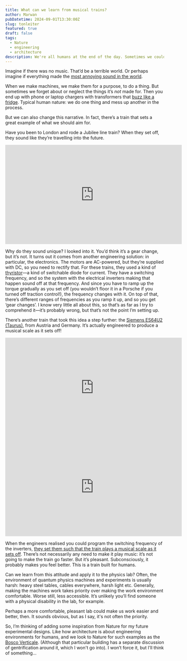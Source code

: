 ```yaml
---
title: What can we learn from musical trains?
author: Marwan
pubDatetime: 2024-09-01T13:30:00Z
slug: tonleiter
featured: true
draft: false
tags:
  - Nature
  - engineering
  - architecture
description: We're all humans at the end of the day. Sometimes we could engineer things to make us happier rather than focusing on outright performance.
---
```


Imagine if there was no music. That’d be a terrible world. Or perhaps imagine if everything made the [most annoying sound in the world](https://www.youtube.com/watch?v=0cVlTeIATBs).

When we make machines, we make them for a purpose, to do a thing. But sometimes we forget about or neglect the things it’s _not_ made for. Then you end up with phone or laptop chargers with transformers that [buzz like a fridge](https://en.wikipedia.org/wiki/Karma_Police#Lyrics). Typical human nature: we do one thing and mess up another in the process.

But we can also change this narrative. In fact, there’s a train that sets a great example of what we should aim for.

Have you been to London and rode a Jubilee line train? When they set off, they sound like they’re travelling into the future.

<iframe width="560" height="315" src="https://www.youtube.com/embed/_4ANmUkGIJc?si=Jiuqvt_PpwIf5bE8" title="YouTube video player" frameborder="0" allow="accelerometer; autoplay; clipboard-write; encrypted-media; gyroscope; picture-in-picture; web-share" referrerpolicy="strict-origin-when-cross-origin" allowfullscreen></iframe>

Why do they sound unique? I looked into it. You’d think it’s a gear change, but it’s not. It turns out it comes from another engineering solution: in particular, the electronics. The motors are AC-powered, but they’re supplied with DC, so you need to rectify that. For these trains, they used a kind of [thyristor](https://en.wikipedia.org/wiki/Gate_turn-off_thyristor)—a kind of switchable diode for current. They have a switching frequency, and so the system with the electrical inverters making that happen sound off at that frequency. And since you have to ramp up the torque gradually as you set off (you wouldn’t floor it in a Porsche if you turned off traction control!), the frequency changes with it. On top of that, there’s different ranges of frequencies as you ramp it up, and so you get ‘gear changes’. I know very little all about this, so that’s as far as I try to comprehend it—it’s probably wrong, but that’s not the point I’m setting up.

There’s another train that took this idea a step further: the [Siemens ES64U2 (Taurus)](https://de.wikipedia.org/wiki/Siemens_ES64U2), from Austria and Germany. It’s actually engineered to produce a musical scale as it sets off!

<iframe width="560" height="315" src="https://www.youtube.com/embed/5zDkTVFL61g?si=ntX_GwF-HkhbkXBY" title="YouTube video player" frameborder="0" allow="accelerometer; autoplay; clipboard-write; encrypted-media; gyroscope; picture-in-picture; web-share" referrerpolicy="strict-origin-when-cross-origin" allowfullscreen></iframe>

<iframe width="560" height="315" src="https://www.youtube.com/embed/iMYqWHnE9ww?si=ooi8Prs0ZD_uK4Rs" title="YouTube video player" frameborder="0" allow="accelerometer; autoplay; clipboard-write; encrypted-media; gyroscope; picture-in-picture; web-share" referrerpolicy="strict-origin-when-cross-origin" allowfullscreen></iframe>

When the engineers realised you could program the switching frequency of the inverters, [they set them such that the train plays a musical scale as it sets off](https://www.n-tv.de/wissen/frageantwort/Warum-machen-manche-Zuege-Musik-article20218846.html). There’s not necessarily any need to make it play music: it’s not going to make the train go faster. But it’s pleasant. Subconsciously, it probably makes you feel better. This is a train built for humans.

Can we learn from this attitude and apply it to the physics lab? Often, the environment of quantum physics machines and experiments is usually harsh: heavy steel tables, cables everywhere, harsh light etc. Generally, making the machines work takes priority over making the work environment comfortable. Worse still, less accessible. It’s unlikely you’ll find someone with a physical disability in the lab, for example.

Perhaps a more comfortable, pleasant lab could make us work easier and better, then. It sounds obvious, but as I say, it's not often the priority.

So, I’m thinking of adding some inspiration from Nature for my future experimental designs. Like how architecture is about engineering environments for humans, and we look to Nature for such examples as the [Bosco Verticale](https://en.wikipedia.org/wiki/Bosco_Verticale). (Although that particular building has a separate discussion of gentrification around it, which I won't go into). I won’t force it, but I’ll think of something…

